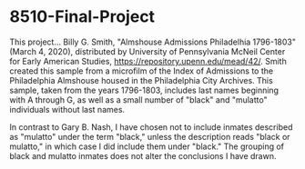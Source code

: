 # 8510-Final-Project

This project...
Billy G. Smith, "Almshouse Admissions Philadelhia 1796-1803" (March 4, 2020), distributed by University of Pennsylvania McNeil Center for Early American Studies, https://repository.upenn.edu/mead/42/. Smith created this sample from a microfilm of the Index of Admissions to the Philadelphia Almshouse housed in the Philadelphia City Archives. This sample, taken from the years 1796-1803, includes last names beginning with A through G, as well as a small number of "black" and "mulatto" individuals without last names.

In contrast to Gary B. Nash, I have chosen not to include inmates described as "mulatto" under the term "black," unless the description reads "black or mulatto," in which case I did include them under "black." The grouping of black and mulatto inmates does not alter the conclusions I have drawn.